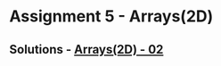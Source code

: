 # Assignment 5 - Arrays(2D)

## Solutions - [Arrays(2D) - 02](https://github.com/MadhavSahi/FullStack-JavaScript-2022-23/tree/main/PlacementProgramAssignment_MadhavSahi/05-Arrays(2D) "All Solutions")
